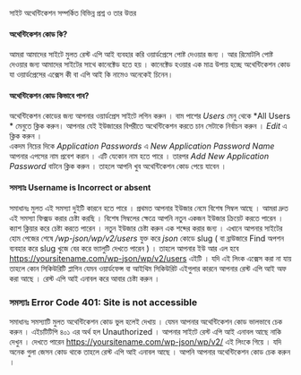 সাইট অথেন্টিকেশন সম্পর্কিত বিভিন্ন প্রশ্ন ও তার উত্তর 

#### অথেন্টিকেশন কোড কি?
আমরা আমাদের সাইটে মুলত রেস্ট এপি আই ব্যবহার করি ওয়ার্ডপ্রেসে পোষ্ট দেওয়ার জন্য । আর রিমোটলি পোষ্ট দেওয়ার জন্য আমাদের সাইটের সাথে কানেক্টেড হতে হয় । কানেক্টেড হওয়ার এক মাত্র উপায় হচ্ছে অথেন্টিকেশন কোড যা ওয়ার্ডপ্রেসের এক্সেস কী বা এপি আই কি নামেও অনেকেই চিনেন।    

#### অথেন্টিকেশন কোড কিভাবে পাব?

অথেন্টিকেশন কোডের জন্য আপনার ওয়ার্ডপ্রেস সাইটে লগিন করুন । বাম পাশের *Users* মেনু থেকে *All Users * মেনুতে ক্লিক করুন। আপনার যেই ইউজারের বিপরীতে অথেন্টিকেশন করতে চান সেটাকে নির্বাচন করুন । *Edit* এ ক্লিক করুন ।   
একদম নিচের দিকে *Application Passwords* এ *New Application Password Name* আপনার এপসের নাম প্রবেশ করান । এটি যেকোন নাম হতে পারে । তারপর *Add New Application Password* বাটনে ক্লিক করুন । তাহলে আপনি খুব অথেন্টিকেশন কোড পেয়ে যাবেন । 


#### সমস্যাঃ Username is Incorrect or absent

সমাধানঃ মুলত এই সমস্যা দুইটি কারনে হতে পারে । প্রথমত আপনার ইউজার নেমে বিশেষ সিম্বল আছে । আমরা দ্রুত এই সমস্যা ফিক্সড করার চেষ্টা করছি । বিশেষ সিম্বলের ক্ষেত্রে আপনি নতুন একজন ইউজার ক্রিয়েট করতে পারেন । ক্যাশ ক্লিয়ার করে চেষ্টা করতে পারেন । নতুন ইউজার চেষ্টা করুন এক শব্দের করার জন্য । এখানে আপনার সাইটের হোম পেজের শেষে */wp-json/wp/v2/users* যুক্ত করে *json* কোডে slug ( বা ব্রাউজারে Find অপশন ব্যবহার করে slug খুজে বের করে ভ্যালুটি দেখতে পারেন ) ।  তাহলে আপনার ইউ আর এল হবে https://yoursitename.com/wp-json/wp/v2/users এইটি । যদি এই লিংক এক্সেস করা না যায় তাহলে কোন সিকিউরিটি প্লাগিন যেমন ওয়ার্ডফেন্স বা আইথিম সিকিউরিট এইগুলার কারনে আপনার রেস্ট এপি আই অফ করা আছে । রেস্ট এপি আই এনাবল করে আবার চেষ্টা করুন । 
   

### সমস্যাঃ Error Code 401: Site is not accessible

সমাধানঃ সমস্যাটি মুলত অথেন্টিকেশন কোড ভুল হলেই দেখায় । যেমন আপনার অথেন্টিকেশন কোড ভালভাবে চেক করুন । এইচটিটিপি ৪০১ এর অর্থ হল Unauthorized । আপনার সাইটে রেস্ট এপি আই এনাবল আছে নাকি দেখুন । দেখতে পারেন https://yoursitename.com/wp-json/wp/v2/ এই লিংকে গিয়ে । যদি অনেক গুলা জেসন কোড থাকে তাহলে রেস্ট এপি আই এনাবল আছে । আপনি আপনার অথেন্টিকেশন কোড চেক করুন । 



